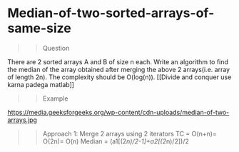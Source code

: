 # Median-of-two-sorted-arrays-of-same-size

>>Question

There are 2 sorted arrays A and B of size n each. 
Write an algorithm to find the median of the array obtained after merging the above 2 arrays(i.e. array of length 2n). 
The complexity should be O(log(n)). [[Divide and conquer use karna padega matlab]]

>> Example

https://media.geeksforgeeks.org/wp-content/cdn-uploads/median-of-two-arrays.jpg

>> Approach 1: Merge 2 arrays using 2 iterators  TC = O(n+n)= O(2n)= O(n)
               Median = (a1[(2*n)/2-1]+a2[(2*n)/2])/2
               
   
